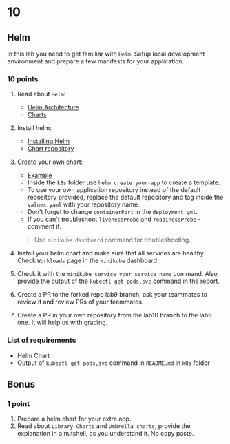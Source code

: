 # 10

## Helm

In this lab you need to get familiar with `Helm`. Setup local development environment and prepare a few manifests for your application.

### 10 points

1. Read about `Helm`:
    * [Helm Architecture](https://helm.sh/docs/topics/architecture/)
    * [Charts](https://helm.sh/docs/topics/charts/)

2. Install helm:
    * [Installing Helm](https://helm.sh/docs/intro/install/)
    * [Chart repository](https://helm.sh/docs/intro/quickstart/#initialize-a-helm-chart-repository)

3. Create your own chart:
    * [Example](https://helm.sh/docs/intro/using_helm/#creating-your-own-charts)
    * Inside the `k8s` folder use `helm create your-app` to create a template.
    * To use your own application repository instead of the default repository provided, replace the default repository and tag inside the `values.yaml` with your repository name.
    * Don't forget to change `containerPort` in the `deployment.yml`.
    * If you can't troubleshoot `livenessProbe` and `readinessProbe` - comment it.

    > Use `minikube dashboard` command for troubleshooting.

4. Install your helm chart and make sure that all services are healthy. Check `Workloads` page in the `minikube` dashboard.

5. Check it with the `minikube service your_service_name` command. Also provide the output of the `kubectl get pods,svc` command in the report.

6. Create a PR to the forked repo lab9 branch, ask your teammates to review it and review PRs of your teammates.

7. Create a PR in your own repository from the lab10 branch to the lab9 one. It will help us with grading.

### List of requirements

* Helm Chart
* Output of `kubectl get pods,svc` command in `README.md` in `k8s` folder

## Bonus

### 1 point

1. Prepare a helm chart for your extra app.
2. Read about `Library Charts` and `Umbrella charts`, provide the explanation in a nutshell, as you understand it. No copy paste.
